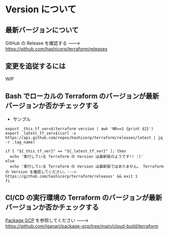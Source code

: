 # Version について

## 最新バージョンについて

GitHub の Release を確認する ---> 　https://github.com/hashicorp/terraform/releases

## 変更を追従するには

WIP

## Bash でローカルの Terraform のバージョンが最新バージョンか否かチェックする

+ サンプル

```
export _this_tf_ver=$(terraform version | awk 'NR==1 {print $2}')
export _latest_tf_ver=$(curl -s https://api.github.com/repos/hashicorp/terraform/releases/latest | jq -r .tag_name)

if [ "${_this_tf_ver}" == "${_latest_tf_ver}" ]; then
  echo '実行している Terraform の Version は最新版のようです!! :)'
else
  echo '実行している Terraform の Version は最新版ではありません。 Terraform の Version を確認してください。---> https://github.com/hashicorp/terraform/releases' && exit 1
fi
```

## CI/CD の実行環境の Terraform のバージョンが最新バージョンか否かチェックする

[Package GCP](https://github.com/iganari/package-gcp) を参照してください ---> https://github.com/iganari/package-gcp/tree/main/cloud-build/terraform
